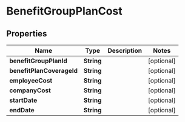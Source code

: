 

# BenefitGroupPlanCost


## Properties

| Name | Type | Description | Notes |
|------------ | ------------- | ------------- | -------------|
|**benefitGroupPlanId** | **String** |  |  [optional] |
|**benefitPlanCoverageId** | **String** |  |  [optional] |
|**employeeCost** | **String** |  |  [optional] |
|**companyCost** | **String** |  |  [optional] |
|**startDate** | **String** |  |  [optional] |
|**endDate** | **String** |  |  [optional] |



